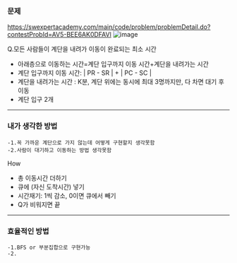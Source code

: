### 문제  



https://swexpertacademy.com/main/code/problem/problemDetail.do?contestProbId=AV5-BEE6AK0DFAVl 
![image](https://user-images.githubusercontent.com/62600984/114950271-a625bb00-9e8d-11eb-87c5-90c63e12437f.png)

 Q.모든 사람들이 계단을 내려가 이동이 완료되는 최소 시간
 * 아래층으로 이동하는 시간=계단 입구까지 이동 시간+계단을 내려가는 시간
 * 계단 입구까지 이동 시간: | PR - SR | + | PC - SC | 
 * 계단을 내려가는 시간   : K분, 계단 위에는 동시에 최대 3명까지만, 다 차면 대기 후 이동
 * 계단 입구 2개


-----
### 내가 생각한 방법
```
-1.꼭 가까운 계단으로 가지 않는데 어떻게 구현할지 생각못함
-2.사람이 대기하고 이동하는 방법 생각못함
```
 How
 * 총 이동시간 더하기
 * 큐에 (자신 도착시간) 넣기
 * 시간재기: 1씩 감소, 0이면 큐에서 빼기
 * Q가 비워지면 끝 

-----
### 효율적인 방법
```
-1.BFS or 부분집합으로 구현가능
-2.
```
